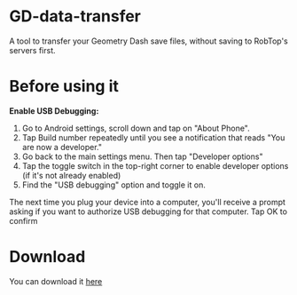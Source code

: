# GD-data-transfer
A tool to transfer your Geometry Dash save files, without saving to RobTop's servers first.

# Before using it

**Enable USB Debugging:**
1. Go to Android settings, scroll down and tap on "About Phone".
2. Tap Build number repeatedly until you see a notification that reads "You are now a developer."
3. Go back to the main settings menu. Then tap "Developer options"
4. Tap the toggle switch in the top-right corner to enable developer options (if it's not already enabled)
5. Find the "USB debugging" option and toggle it on.

The next time you plug your device into a computer, you'll receive a prompt asking if you want to authorize USB debugging for that computer. Tap OK to confirm

# Download

You can download it [here](https://github.com/paradoxflux2/GD-data-transfer/releases)


